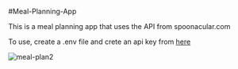 #Meal-Planning-App

This is a meal planning app that uses the API from spoonacular.com

To use, create a .env file and crete an api key from [here](https://spoonacular.com/food-api/console#Dashboard)

![meal-plan2](/public/meal-plan2 "Meal Planner Results")
